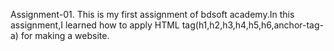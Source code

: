 Assignment-01.
This is my first assignment of bdsoft academy.In this assignment,I learned how to apply HTML tag(h1,h2,h3,h4,h5,h6,anchor-tag-a) for making a website. 
